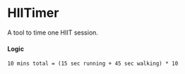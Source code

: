 # HIITimer
A tool to time one HIIT session.

#### Logic
`10 mins total = (15 sec running + 45 sec walking) * 10`

